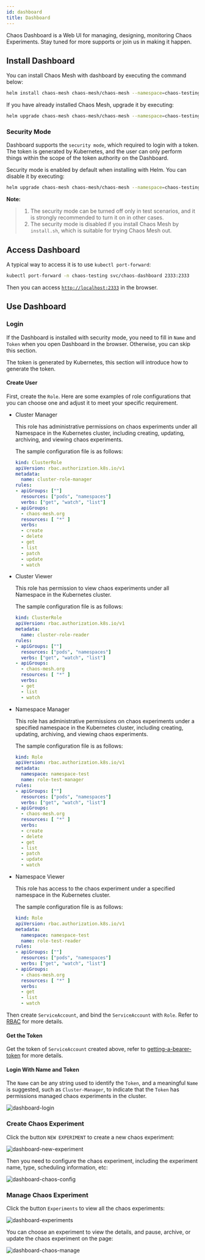```yaml
---
id: dashboard
title: Dashboard
---
```


Chaos Dashboard is a Web UI for managing, designing, monitoring Chaos Experiments. Stay tuned for more supports or join us in making it happen.

## Install Dashboard

You can install Chaos Mesh with dashboard by executing the command below:

```bash
helm install chaos-mesh chaos-mesh/chaos-mesh --namespace=chaos-testing --set dashboard.create=true
```

If you have already installed Chaos Mesh, upgrade it by executing:

```bash
helm upgrade chaos-mesh chaos-mesh/chaos-mesh --namespace=chaos-testing --set dashboard.create=true
```

### Security Mode

Dashboard supports the `security mode`, which required to login with a token. The token is generated by Kubernetes, and the user can only perform things within the scope of the token authority on the Dashboard.

Security mode is enabled by default when installing with Helm. You can disable it by executing:

```bash
helm upgrade chaos-mesh chaos-mesh/chaos-mesh --namespace=chaos-testing --set dashboard.securityMode=false
```

**Note:**
>
> 1. The security mode can be turned off only in test scenarios, and it is strongly recommended to turn it on in other cases.
> 2. The security mode is disabled if you install Chaos Mesh by `install.sh`, which is suitable for trying Chaos Mesh out.

## Access Dashboard

A typical way to access it is to use `kubectl port-forward`:

```bash
kubectl port-forward -n chaos-testing svc/chaos-dashboard 2333:2333
```

Then you can access [`http://localhost:2333`](http://localhost:2333) in the browser.

## Use Dashboard

### Login

If the Dashboard is installed with security mode, you need to fill in `Name` and `Token` when you open Dashboard in the browser. Otherwise, you can skip this section.

The token is generated by Kubernetes, this section will introduce how to generate the token.

#### Create User

First, create the `Role`. Here are some examples of role configurations that you can choose one and adjust it to meet your specific requirement.

- Cluster Manager

    This role has administrative permissions on chaos experiments under all Namespace in the Kubernetes cluster, including creating, updating, archiving, and viewing chaos experiments.

    The sample configuration file is as follows:

    ```yaml
    kind: ClusterRole
    apiVersion: rbac.authorization.k8s.io/v1
    metadata:
      name: cluster-role-manager
    rules:
    - apiGroups: [""]
      resources: ["pods", "namespaces"]
      verbs: ["get", "watch", "list"]
    - apiGroups:
      - chaos-mesh.org
      resources: [ "*" ]
      verbs:
      - create
      - delete
      - get
      - list
      - patch
      - update
      - watch
    ```

- Cluster Viewer

    This role has permission to view chaos experiments under all Namespace in the Kubernetes cluster.

    The sample configuration file is as follows:

    ```yaml
    kind: ClusterRole
    apiVersion: rbac.authorization.k8s.io/v1
    metadata:
      name: cluster-role-reader
    rules:
    - apiGroups: [""]
      resources: ["pods", "namespaces"]
      verbs: ["get", "watch", "list"]
    - apiGroups:
      - chaos-mesh.org
      resources: [ "*" ]
      verbs:
      - get
      - list
      - watch
    ```

- Namespace Manager

    This role has administrative permissions on chaos experiments under a specified namespace in the Kubernetes cluster, including creating, updating, archiving, and viewing chaos experiments.

    The sample configuration file is as follows:

    ```yaml
    kind: Role
    apiVersion: rbac.authorization.k8s.io/v1
    metadata:
      namespace: namespace-test
      name: role-test-manager
    rules:
    - apiGroups: [""]
      resources: ["pods", "namespaces"]
      verbs: ["get", "watch", "list"]
    - apiGroups:
      - chaos-mesh.org
      resources: [ "*" ]
      verbs:
      - create
      - delete
      - get
      - list
      - patch
      - update
      - watch
    ```

- Namespace Viewer

    This role has access to the chaos experiment under a specified namespace in the Kubernetes cluster.

    The sample configuration file is as follows:

    ```yaml
    kind: Role
    apiVersion: rbac.authorization.k8s.io/v1
    metadata:
      namespace: namespace-test
      name: role-test-reader
    rules:
    - apiGroups: [""]
      resources: ["pods", "namespaces"]
      verbs: ["get", "watch", "list"]
    - apiGroups:
      - chaos-mesh.org
      resources: [ "*" ]
      verbs:
      - get
      - list
      - watch
    ```

Then create `ServiceAccount`, and bind the `ServiceAccount` with `Role`. Refer to [RBAC](https://kubernetes.io/zh/docs/reference/access-authn-authz/rbac/) for more details.

#### Get the Token

Get the token of `ServiceAccount` created above, refer to [getting-a-bearer-token](https://github.com/kubernetes/dashboard/blob/master/docs/user/access-control/creating-sample-user.md#getting-a-bearer-token) for more details.

#### Login With Name and Token

 The `Name` can be any string used to identify the `Token`, and a meaningful `Name` is suggested, such as `Cluster-Manager`, to indicate that the `Token` has permissions managed chaos experiments in the cluster.

![dashboard-login](/img/dashboard-login.png)

### Create Chaos Experiment

Click the button `NEW EXPERIMENT` to create a new chaos experiment:

![dashboard-new-experiment](/img/dashboard-new-experiment.png)

Then you need to configure the chaos experiment, including the experiment name, type, scheduling information, etc:

![dashboard-chaos-config](/img/dashboard-chaos-config.png)

### Manage Chaos Experiment

Click the button `Experiments` to view all the chaos experiments:

![dashboard-experiments](/img/dashboard-experiments.png)

You can choose an experiment to view the details, and pause, archive, or update the chaos experiment on the page:

![dashboard-chaos-manage](/img/dashboard-chaos-manage.png)
